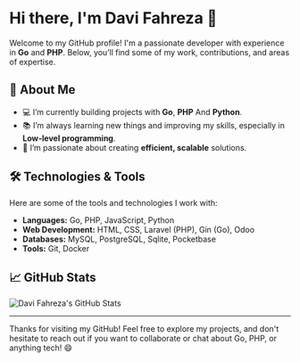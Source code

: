 # Hi there, I'm Davi Fahreza 👋

Welcome to my GitHub profile! I'm a passionate developer with experience in **Go** and **PHP**. Below, you’ll find some of my work, contributions, and areas of expertise.

## 🚀 About Me
- 💻 I’m currently building projects with **Go**, **PHP** And **Python**.
- 📚 I’m always learning new things and improving my skills, especially in **Low-level programming**.
- 🌱 I’m passionate about creating **efficient, scalable** solutions.

## 🛠️ Technologies & Tools

Here are some of the tools and technologies I work with:

- **Languages:** Go, PHP, JavaScript, Python
- **Web Development:** HTML, CSS, Laravel (PHP), Gin (Go), Odoo
- **Databases:** MySQL, PostgreSQL, Sqlite, Pocketbase
- **Tools:** Git, Docker

## 📈 GitHub Stats

![Davi Fahreza's GitHub Stats](https://github-readme-stats.vercel.app/api?username=davif&show_icons=true&count_private=true&hide_title=true&hide=prs&theme=radical)

---

Thanks for visiting my GitHub! Feel free to explore my projects, and don't hesitate to reach out if you want to collaborate or chat about Go, PHP, or anything tech! 😄
